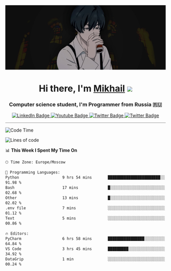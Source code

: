 <div>
  <div align="center">
    <img src="img/banner.jpg"/>
    <h1 align="center">Hi there, I'm <a href="https://github.com/Angeloffy" target="_blank">Mikhail</a> 
    <img src="https://github.com/blackcater/blackcater/raw/main/images/Hi.gif" height="32"/></h1>
  </div>

  <h3 align="center">Computer science student, I'm Programmer from Russia 🇷🇺</h3>
  <div id="badges" align="center">
    <a href="https://t.me/angeloffy">
      <img src="https://img.shields.io/badge/Telegram-2CA5E0?style=for-the-badge&logo=telegram&logoColor=white" alt="LinkedIn Badge"/>
    </a>
    <a href="https://www.youtube.com/channel/UCEL3-LeG0U1_2Ji9XXcPhkQ">
      <img src="https://img.shields.io/badge/YouTube-red?style=for-the-badge&logo=youtube&logoColor=white" alt="Youtube Badge"/>
    </a>
    <a href="mailto:angeloffy.work@gmail.com">
      <img src="https://img.shields.io/badge/Gmail-D14836?style=for-the-badge&logo=gmail&logoColor=white" alt="Twitter Badge"/>
    </a>
    <a href="https://discordapp.com/users/949624873649582121">
      <img src="https://img.shields.io/badge/Discord-7289DA?style=for-the-badge&logo=discord&logoColor=white" alt="Twitter Badge"/>
    </a>
</div>
 
 <hr style="height:1px; color:black; background-color:gray"> 
  
<!--START_SECTION:waka-->
![Code Time](http://img.shields.io/badge/Code%20Time-198%20hrs%2032%20mins-blue)

![Lines of code](https://img.shields.io/badge/From%20Hello%20World%20I%27ve%20Written-31.7%20thousand%20lines%20of%20code-blue)

📊 **This Week I Spent My Time On** 

```text
🕑︎ Time Zone: Europe/Moscow

💬 Programming Languages: 
Python                   9 hrs 54 mins       ███████████████████████░░   91.98 % 
Bash                     17 mins             █░░░░░░░░░░░░░░░░░░░░░░░░   02.68 % 
Other                    13 mins             █░░░░░░░░░░░░░░░░░░░░░░░░   02.02 % 
.env file                7 mins              ░░░░░░░░░░░░░░░░░░░░░░░░░   01.12 % 
Text                     5 mins              ░░░░░░░░░░░░░░░░░░░░░░░░░   00.86 % 

🔥 Editors: 
PyCharm                  6 hrs 58 mins       ████████████████░░░░░░░░░   64.84 % 
VS Code                  3 hrs 45 mins       █████████░░░░░░░░░░░░░░░░   34.92 % 
DataGrip                 1 min               ░░░░░░░░░░░░░░░░░░░░░░░░░   00.24 % 
```


<!--END_SECTION:waka-->
